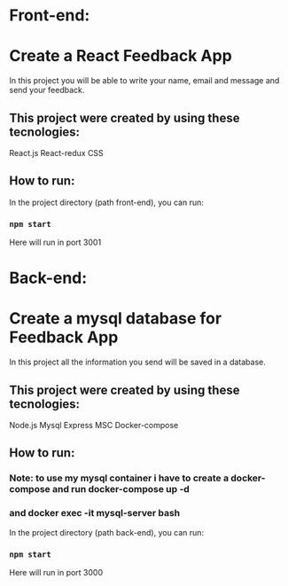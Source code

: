 # Front-end:
# Create a React Feedback App
  In this project you will be able to write your name, email and message and send your feedback.

## This project were created by using these tecnologies:
  React.js
  React-redux
  CSS

## How to run:

In the project directory (path front-end), you can run:
### `npm start`
Here will run in port 3001

# Back-end:
# Create a mysql database for Feedback App
  In this project all the information you send will be saved in a database.

## This project were created by using these tecnologies:
  Node.js
  Mysql
  Express
  MSC
  Docker-compose

## How to run:
### Note: to use my mysql container i have to create a docker-compose and run docker-compose up -d
### and docker exec -it mysql-server bash

In the project directory (path back-end), you can run:
### `npm start`
Here will run in port 3000
